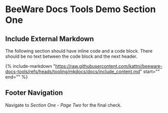 # BeeWare Docs Tools Demo Section One

## Include External Markdown

The following section should have inline code and a code block. There should
be no text between the code block and the next header.

{%
    include-markdown "https://raw.githubusercontent.com/kattni/beeware-docs-tools/refs/heads/tooling/mkdocs/docs/include_content.md"
    start="<!--include-markdown-content-start-->"
    end="<!--include-markdown-content-end-->"
%}

## Footer Navigation

Navigate to *Section One - Page Two* for the final check.
